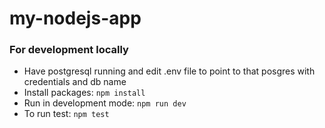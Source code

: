 # my-nodejs-app

### For development locally

* Have postgresql running and edit .env file to point to that posgres with credentials and db name
* Install packages: `npm install`
* Run in development mode: `npm run dev`
* To run test: `npm test`